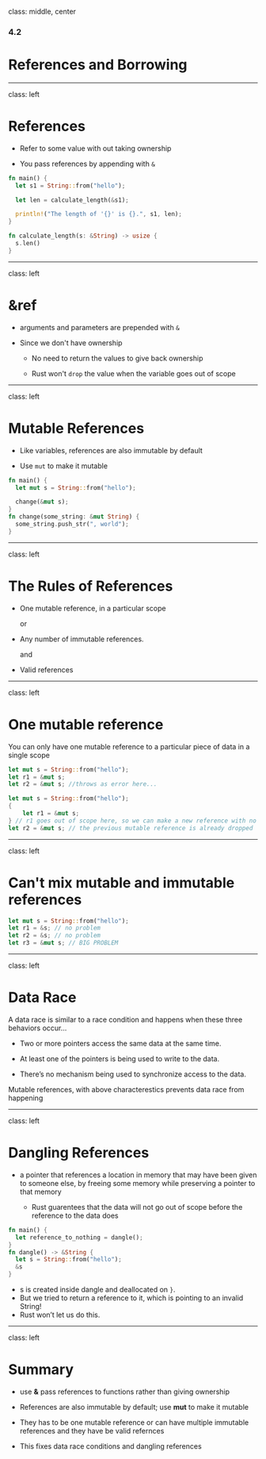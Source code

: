 
class: middle, center

### 4.2

# References and Borrowing

---
class: left

# References

* Refer to some value with out taking ownership

* You pass references by appending with `&`

```rust
fn main() {
  let s1 = String::from("hello");

  let len = calculate_length(&s1);

  println!("The length of '{}' is {}.", s1, len);
}

fn calculate_length(s: &String) -> usize {
  s.len()
}
```

---
class: left

# &ref

* arguments and parameters are prepended with `&`

* Since we don't have ownership
  
  * No need to return the values to give back ownership
  
  * Rust won't `drop` the value when the variable goes out of scope

---
class: left

# Mutable References

<!-- mutable reference is borrowing -->
* Like variables, references are also immutable by default

* Use `mut` to make it mutable

```rust
fn main() {
  let mut s = String::from("hello");

  change(&mut s);
}
fn change(some_string: &mut String) {
  some_string.push_str(", world");
}
```

---
class: left

# The Rules of References

* One mutable reference, in a particular scope

  or

* Any number of immutable references.

  and 

* Valid references

---
class: left

# One mutable reference

You can only have one mutable reference to a particular piece of data in a single scope

```rust
let mut s = String::from("hello");
let r1 = &mut s;
let r2 = &mut s; //throws as error here...
```

```rust
let mut s = String::from("hello");
{
    let r1 = &mut s;
} // r1 goes out of scope here, so we can make a new reference with no problems.
let r2 = &mut s; // the previous mutable reference is already dropped
```

---
class: left

# Can't mix mutable and immutable references

```rust 
let mut s = String::from("hello");
let r1 = &s; // no problem
let r2 = &s; // no problem
let r3 = &mut s; // BIG PROBLEM
```

<!-- * even in different scopes -->

---
class: left

# Data Race

A data race is similar to a race condition and happens when these three behaviors occur...

* Two or more pointers access the same data at the same time.

* At least one of the pointers is being used to write to the data.

* There’s no mechanism being used to synchronize access to the data.

Mutable references, with above characterestics prevents data race from happening

---
class: left

# Dangling References

* a pointer that references a location in memory that may have been given to 
  someone else, by freeing some memory while preserving a pointer to that memory

  * Rust guarentees that the data will not go out of scope before the reference 
  to the data does

```rust
fn main() {
  let reference_to_nothing = dangle();
}
fn dangle() -> &String {
  let s = String::from("hello");
  &s
}
```
* s is created inside dangle and deallocated on `}`. 
* But we tried to return a reference to it, which is pointing to an invalid String! 
* Rust won’t let us do this.

---
class: left

# Summary

* use **&** pass references to functions rather than giving ownership

* References are also immutable by default; use **mut** to make it mutable

* They has to be one mutable reference or can have multiple immutable references
  and they have be valid refernces

* This fixes data race conditions and dangling references

